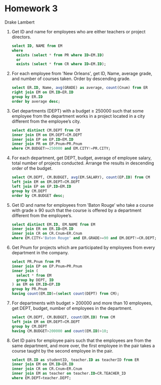 # Homework 3

Drake Lambert

1. Get ID and name for employees who are either teachers or project directors.
    ```sql
    select ID, NAME from EM
    where
      exists (select * from PR where ID=EM.ID)
      or
      exists (select * from CR where ID=EM.ID);
    ```
2. For each employee from 'New Orleans', get ID, Name, average grade, and number of courses taken. Order by descending grade.
    ```sql
    select ER.ID, Name, avg(GRADE) as average, count(Cnum) from ER
    right join EM on EM.ID=ER.ID
    group by ER.ID
    order by average desc;
    ```
3. Get departments (DEPT) with a budget ≥ 250000 such that some employee from the department works in a project located in a city different from the employee’s city.
    ```sql
    select distinct CM.DEPT from CM
    inner join EM on EM.DEPT=CM.DEPT
    inner join EP on EP.ID=EM.ID
    inner join PR on EP.Pnum=PR.Pnum
    where CM.BUDGET>=250000 and EM.CITY!=PR.CITY;
    ```
4. For each department, get DEPT, budget, average of employee salary, total number of projects conducted. Arrange the results in descending order of the budget.
    ```sql
    select CM.DEPT, CM.BUDGET, avg(EM.SALARY), count(EP.ID) from CM
    left join EM on EM.DEPT=CM.DEPT
    left join EP on EP.ID=EM.ID
    group by CM.DEPT
    order by CM.BUDGET desc;
    ```
5. Get ID and name for employees from ′Baton Rouge′ who take a course with grade ≥ 90 such that the course is offered by a department different from the employee’s.
    ```sql
    select distinct EM.ID, EM.NAME from EM
    inner join ER on ER.ID=EM.ID
    inner join CR on CR.Cnum=ER.Cnum
    where EM.CITY='Baton Rouge' and ER.GRADE>=90 and EM.DEPT!=CR.DEPT;
    ```
6. Get Pnum for projects which are participated by employees from every department in the company.
    ```sql
    select PR.Pnum from PR
    inner join EP on EP.Pnum=PR.Pnum
    inner join (
      select * from EM
      group by DEPT, ID
    ) as EM on EM.ID=EP.ID
    group by PR.Pnum
    having count(EM.ID)=(select count(DEPT) from CM);
    ```
7. For departments with budget > 200000 and more than 10 employees, get DEPT, budget, number of employees in the department.
    ```sql
    select CM.DEPT, CM.BUDGET, count(EM.ID) from CM
    left join EM on EM.DEPT=CM.DEPT
    group by CM.DEPT
    having CM.BUDGET>200000 and count(EM.ID)>10;
    ```
8. Get ID pairs for employee pairs such that the employees are from the same department, and more over, the first employee in the pair takes a course taught by the second employee in the pair.
    ```sql
    select ER.ID as studentID, teacher.ID as teacherID from ER
    inner join EM on EM.ID=ER.ID
    inner join CR on CR.Cnum=ER.Cnum
    inner join EM as teacher on teacher.ID=CR.TEACHER_ID
    where EM.DEPT=teacher.DEPT;
    ```